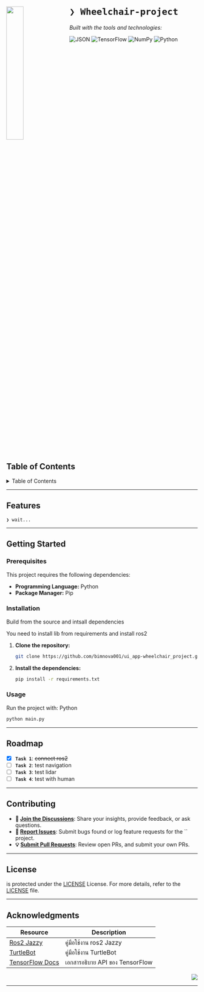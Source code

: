 <div id="top">

<!-- HEADER STYLE: COMPACT -->
<img src="logo/cisat-remove.ico" width="30%" align="left" style="margin-right: 15px">

# <code>❯ Wheelchair-project</code>
<em></em>

<!-- BADGES -->
<!-- local repository, no metadata badges. -->

<em>Built with the tools and technologies:</em>

<img src="https://img.shields.io/badge/JSON-000000.svg?style=flat-square&logo=JSON&logoColor=white" alt="JSON">
<img src="https://img.shields.io/badge/TensorFlow-FF6F00.svg?style=flat-square&logo=TensorFlow&logoColor=white" alt="TensorFlow">
<img src="https://img.shields.io/badge/NumPy-013243.svg?style=flat-square&logo=NumPy&logoColor=white" alt="NumPy">
<img src="https://img.shields.io/badge/Python-3776AB.svg?style=flat-square&logo=Python&logoColor=white" alt="Python">

<br clear="left"/>

## Table of Contents

<details>
<summary>Table of Contents</summary>

- [Table of Contents](#table-of-contents)
- [Features](#features)
- [Contributing](#contributing)
- [License](#license)
- [Acknowledgments](#acknowledgments)

</details>

---


## Features

<code>❯ wait...</code>

---


## Getting Started

### Prerequisites

This project requires the following dependencies:

- **Programming Language:** Python
- **Package Manager:** Pip

### Installation

Build  from the source and intsall dependencies

You need to install lib from requirements and install ros2 
1. **Clone the repository:**

    ```sh
    git clone https://github.com/bimnova001/ui_app-wheelchair_project.git
    ```

2. **Install the dependencies:**

	```sh
	pip install -r requirements.txt
	```

### Usage

Run the project with:
Python
```sh
python main.py
```

---

## Roadmap

- [X] **`Task 1`**: <strike>connect ros2</strike>
- [ ] **`Task 2`**: test navigation
- [ ] **`Task 3`**: test lidar
- [ ] **`Task 4`**: test with human

---

## Contributing

- **💬 [Join the Discussions](https://LOCAL///discussions)**: Share your insights, provide feedback, or ask questions.
- **🐛 [Report Issues](https://LOCAL///issues)**: Submit bugs found or log feature requests for the `` project.
- **💡 [Submit Pull Requests](https://LOCAL///blob/main/CONTRIBUTING.md)**: Review open PRs, and submit your own PRs.


---

## License

 is protected under the [LICENSE](https://choosealicense.com/licenses) License. For more details, refer to the [LICENSE](https://choosealicense.com/licenses/) file.

---

## Acknowledgments

| Resource | Description |
|----------|-------------|
| [Ros2 Jazzy ](https://docs.ros.org/en/jazzy/index.html) | คู่มือใช้งาน ros2 Jazzy |
| [ TurtleBot ](https://emanual.robotis.com/docs/en/platform/turtlebot3/overview/#overview) | คู่มือใช้งาน TurtleBot |
| [TensorFlow Docs](https://www.tensorflow.org/api_docs) | เอกสารอธิบาย API ของ TensorFlow |

<div align="right">

[![][back-to-top]](#top)

</div>


[back-to-top]: https://img.shields.io/badge/-BACK_TO_TOP-151515?style=flat-square


---
